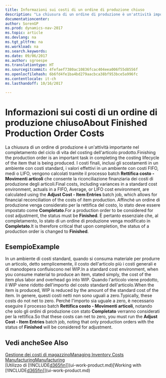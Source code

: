 ```yaml
---
title: Informazioni sui costi di un ordine di produzione chiuso
description: "La chiusura di un ordine di produzione è un'attività importante nel completamento del ciclo di vita del costing dell'articolo prodotto. I costi finali, inclusi gli scostamenti in un ambiente con costi standard, i valori effettivi in un ambiente con costi FIFO, medi o LIFO, vengono calcolati tramite il processo batch **Rettifica costo - Movimenti articoli**."
documentationcenter: 
author: SorenGP
ms.prod: dynamics-nav-2017
ms.topic: article
ms.devlang: na
ms.tgt_pltfrm: na
ms.workload: na
ms.search.keywords: 
ms.date: 09/06/2017
ms.author: sgroespe
ms.translationtype: HT
ms.sourcegitcommit: 4fefaef7380ac10836fcac404eea006f55d8556f
ms.openlocfilehash: 6b6fd4fe1ba4bd279aacbca38bf953bce5a996fc
ms.contentlocale: it-ch
ms.lasthandoff: 10/16/2017

---
```

# <a name="about-finished-production-order-costs"></a><span data-ttu-id="0b8fa-104">Informazioni sui costi di un ordine di produzione chiuso</span><span class="sxs-lookup"><span data-stu-id="0b8fa-104">About Finished Production Order Costs</span></span>
<span data-ttu-id="0b8fa-105">La chiusura di un ordine di produzione è un'attività importante nel completamento del ciclo di vita del costing dell'articolo prodotto.</span><span class="sxs-lookup"><span data-stu-id="0b8fa-105">Finishing the production order is an important task in completing the costing lifecycle of the item that is being produced.</span></span> <span data-ttu-id="0b8fa-106">I costi finali, inclusi gli scostamenti in un ambiente con costi standard, i valori effettivi in un ambiente con costi FIFO, medi o LIFO, vengono calcolati tramite il processo batch **Rettifica costo - Movimenti articoli** che consente la riconciliazione finanziaria dei costi di produzione degli articoli.</span><span class="sxs-lookup"><span data-stu-id="0b8fa-106">Final costs, including variances in a standard cost environment, actuals in a FIFO, Average, or LIFO cost environment, are calculated using the **Adjust Cost - Item Entries** batch job, which allows for financial reconciliation of the costs of item production.</span></span> <span data-ttu-id="0b8fa-107">Affinché un ordine di produzione venga considerato per la rettifica del costo, lo stato deve essere impostato come **Completato**.</span><span class="sxs-lookup"><span data-stu-id="0b8fa-107">For a production order to be considered for cost adjustment, the status must be **Finished**.</span></span> <span data-ttu-id="0b8fa-108">È pertanto essenziale che, al completamento, lo stato di un ordine di produzione venga modificato in **Completato**.</span><span class="sxs-lookup"><span data-stu-id="0b8fa-108">It is therefore critical that upon completion, the status of a production order is changed to **Finished**.</span></span>  

## <a name="example"></a><span data-ttu-id="0b8fa-109">Esempio</span><span class="sxs-lookup"><span data-stu-id="0b8fa-109">Example</span></span>  
 <span data-ttu-id="0b8fa-110">In un ambiente di costi standard, quando si consuma materiale per produrre un articolo, detto semplicemente, il costo dell'articolo più i costi generali e di manodopera confluiscono nel WIP.</span><span class="sxs-lookup"><span data-stu-id="0b8fa-110">In a standard cost environment, when you consume material to produce an item, stated simply, the cost of the item plus labor and overhead go into WIP.</span></span> <span data-ttu-id="0b8fa-111">Quando l'articolo viene prodotto, il WIP viene ridotto dell'importo del costo standard dell'articolo.</span><span class="sxs-lookup"><span data-stu-id="0b8fa-111">When the item is produced, WIP is reduced by the amount of the standard cost of the item.</span></span> <span data-ttu-id="0b8fa-112">In genere, questi costi netti non sono uguali a zero.</span><span class="sxs-lookup"><span data-stu-id="0b8fa-112">Typically, these costs do not net to zero.</span></span> <span data-ttu-id="0b8fa-113">Perché l'importo sia uguale a zero, è necessario eseguire il processo batch **Rettifica costo - Movimenti articoli**, notando che solo gli ordini di produzione con stato **Completato** verranno considerati per la rettifica.</span><span class="sxs-lookup"><span data-stu-id="0b8fa-113">So that these costs can net to zero, you must run the **Adjust Cost - Item Entries** batch job, noting that only production orders with the status of **Finished** will be considered for adjustment.</span></span>  

## <a name="see-also"></a><span data-ttu-id="0b8fa-114">Vedi anche</span><span class="sxs-lookup"><span data-stu-id="0b8fa-114">See Also</span></span>  
[<span data-ttu-id="0b8fa-115">Gestione dei costi di magazzino</span><span class="sxs-lookup"><span data-stu-id="0b8fa-115">Managing Inventory Costs</span></span>](finance-manage-inventory-costs.md)  
[<span data-ttu-id="0b8fa-116">Manufacturing</span><span class="sxs-lookup"><span data-stu-id="0b8fa-116">Manufacturing</span></span>](production-manage-manufacturing.md)  
<span data-ttu-id="0b8fa-117">[Utilizzo di [!INCLUDE[d365fin](includes/d365fin_md.md)]](ui-work-product.md)</span><span class="sxs-lookup"><span data-stu-id="0b8fa-117">[Working with [!INCLUDE[d365fin](includes/d365fin_md.md)]](ui-work-product.md)</span></span>

